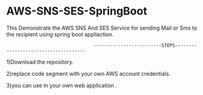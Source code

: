 # AWS-SNS-SES-SpringBoot
This Demonstrate  the  AWS SNS And SES Service for sending Mail or Sms to the recipient using spring boot appliaction.


                                    -------------------------STEPS-------------------------------------

1)Download the repository.

2)replace code segment with your own AWS account credentials.

3)you can use in your own web application .
